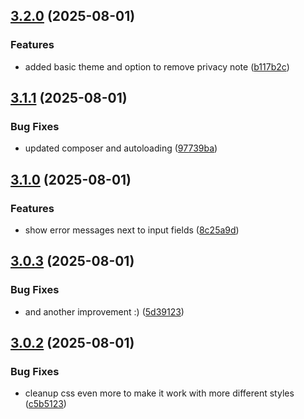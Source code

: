 ## [3.2.0](https://github.com/tearoom1/uniform-contact-block/compare/v3.1.1...v3.2.0) (2025-08-01)


### Features

* added basic theme and option to remove privacy note ([b117b2c](https://github.com/tearoom1/uniform-contact-block/commit/b117b2c61bfb192ae7193e816478916eef3f9c93))

## [3.1.1](https://github.com/tearoom1/uniform-contact-block/compare/v3.1.0...v3.1.1) (2025-08-01)


### Bug Fixes

* updated composer and autoloading ([97739ba](https://github.com/tearoom1/uniform-contact-block/commit/97739bab49887693885360f22204d5e6dffca3d2))

## [3.1.0](https://github.com/tearoom1/uniform-contact-block/compare/v3.0.3...v3.1.0) (2025-08-01)


### Features

* show error messages next to input fields ([8c25a9d](https://github.com/tearoom1/uniform-contact-block/commit/8c25a9d5b8f0d3417edbfcafa5ee106f9fe6b700))

## [3.0.3](https://github.com/tearoom1/uniform-contact-block/compare/v3.0.2...v3.0.3) (2025-08-01)


### Bug Fixes

* and another improvement :) ([5d39123](https://github.com/tearoom1/uniform-contact-block/commit/5d39123b764bcf38a2657cb8100d90062c4359fb))

## [3.0.2](https://github.com/tearoom1/uniform-contact-block/compare/v3.0.1...v3.0.2) (2025-08-01)


### Bug Fixes

* cleanup css even more to make it work with more different styles ([c5b5123](https://github.com/tearoom1/uniform-contact-block/commit/c5b5123f6db7984efa63ca5de645646baa538c2f))

